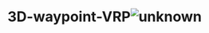 # 3D-waypoint-VRP![unknown](https://user-images.githubusercontent.com/70888884/173618947-799c43e5-7576-4608-98db-72b5cd182435.png)
